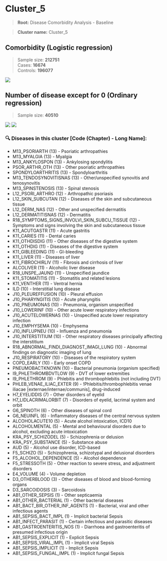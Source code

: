 # Cluster_5
    
> **Root:** Disease Comorbidity Analysis - Baseline

> **Cluster name:** Cluster_5  

## Comorbidity (Logistic regression)
> Sample size: **212751**  
> Cases: **16674**  
> Controls: **196077**
<img src="/Cluster/Figures/Baseline/LG/Cluster_5.png" />
<CsvTable src="/Cluster/Data/Baseline/LG/LG_Cluster_5.csv" label="🔍 View full results" />

## Number of disease except for 0 (Ordinary regression)
> Sample size: **40510**
<img src="/Cluster/Figures/Baseline/Histogram/Cluster_5_ba.png" />
<CsvTable src="/Cluster/Data/Baseline/Histogram/Cluster_5_ba.csv" label="🔍 View full results" />
        
<img src="/Cluster/Figures/Baseline/ORD/Cluster_5.png" />
<CsvTable src="/Cluster/Data/Baseline/ORD/ORD_Cluster_5.csv" label="🔍 View full results" />

### 🔍 Diseases in this cluster [Code (Chapter) - Long Name]:
- M13_PSORIARTH (13) - Psoriatic arthropathies
- M13_MYALGIA (13) - Myalgia
- M13_ANKYLOSPON (13) - Ankylosing spondylitis
- PSOR_ARTHR_OTH (13) - Other psoriatic arthropathies
- SPONDYLOARTHRITIS (13) - Spondyloarthritis
- M13_TENDOSYNOVITISNAS (13) - Other/unspecified synovitis and tenosynovitis
- M13_SPINSTENOSIS (13) - Spinal stenosis
- L12_PSORI_ARTHRO (12) - Arthropathic psoriasis
- L12_SKIN_SUBCUTAN (12) - Diseases of the skin and subcutaneous tissue
- L12_DERM_NAS (12) - Other and unspecified dermatitis
- L12_DERMATITISNAS (12) - Dermatitis
- R18_SYMPTOMS_SIGNS_INVOLVI_SKIN_SUBCU_TISSUE (12) - Symptoms and signs involving the skin and subcutaneous tissue
- K11_ACUTGASTR (11) - Acute gastritis
- K11_CARIES (11) - Dental caries
- K11_OTHDISDIG (11) - Other diseases of the digestive system
- K11_OTHDIG (11) - Diseases of the digestive system
- K11_GIBLEEDING (11) - GI-bleeding
- K11_LIVER (11) - Diseases of liver
- K11_FIBROCHIRLIV (11) - Fibrosis and cirrhosis of liver
- ALCOLIVER (11) - Alcoholic liver disease
- R18_UNSPE_JAUND (11) - Unspecified jaundice
- K11_STOMATITIS (11) - Stomatitis and related lesions
- K11_VENTHER (11) - Ventral hernia
- ILD (10) - Interstitial lung disease
- J10_PLEUREFFUSION (10) - Pleural effusion
- J10_PHARYNGITIS (10) - Acute pharyngitis
- J10_PNEUMONAS (10) - Pneumonia, organism unspecified
- J10_LOWERINF (10) - Other acute lower respiratory infections
- J10_ACUTELOWERNAS (10) - Unspecified acute lower respiratory infection
- J10_EMPHYSEMA (10) - Emphysema
- J10_INFLUPNEU (10) - Influenza and pneumonia
- J10_INTERSTITIUM (10) - Other respiratory diseases principally affecting the interstitium
- R18_ABNORMAL_FINDI_DIAGNOST_IMAGI_LUNG (10) - Abnormal findings on diagnostic imaging of lung
- J10_RESPIRATORY (10) - Diseases of the respiratory system
- COPD_EARLY (10) - Early onset COPD
- PNEUMOBACTKNOWN (10) - Bacterial pneumonia (organism specified)
- I9_PHLETHROMBDVTLOW (9) - DVT of lower extremities
- I9_PHLETHROM (9) - Phlebitis and thrombophlebitis (not including DVT)
- PHLEB_VENAE_ILIAC_EXTER (9) - !Phlebitis/thrombophlebitis venae iliacae [externae/internae/communis], drug-induced
- H7_EYELIDDIS (7) - Other disorders of eyelid
- H7_LIDLACRIMALORBIT (7) - Disorders of eyelid, lacrimal system and orbit
- G6_SPINOTH (6) - Other diseases of spinal cord
- G6_NEUINFL (6) - Inflammatory diseases of the central nervous system
- ALCOHOLACUTE10 (5) - Acute alcohol intoxication, ICD10
- ALCOHOLMENTAL (5) - Mental and behavioural disorders due to alcohol, excluding acute intoxication
- KRA_PSY_SCHIZODEL (5) - Schizophrenia or delusion
- KRA_PSY_SUBSTANCE (5) - Substance abuse
- AUD (5) - Alcohol use disorder, ICD-based
- F5_SCHIZO (5) - Schizophrenia, schizotypal and delusional disorders
- F5_ALCOHOL_DEPENDENCE (5) - Alcohol dependence
- F5_STRESSOTH (5) - Other reaction to severe stress, and adjustment disorders
- E4_VOLUME (4) - Volume depletion
- D3_OTHERBLOOD (3) - Other diseases of blood and blood-forming organs
- D3_SARCOIDOSIS (3) - Sarcoidosis
- AB1_OTHER_SEPSIS (1) - Other septicaemia
- AB1_OTHER_BACTERIAL (1) - Other bacterial diseases
- AB1_BACT_BIR_OTHER_INF_AGENTS (1) - Bacterial, viral and other infectious agents
- AB1_SEPSIS_BACT_IMPL (1) - Implicit bacterial Sepsis
- AB1_INFECT_PARASIT (1) - Certain infectious and parasitic diseases
- AB1_GASTROENTERITIS_NOS (1) - Diarrhoea and gastroenteritis of presumed infectious origin
- AB1_SEPSIS_EXPLICIT (1) - Explicit Sepsis
- AB1_SEPSIS_VIRAL_IMPL (1) - Implicit viral Sepsis
- AB1_SEPSIS_IMPLICIT (1) - Implicit Sepsis
- AB1_SEPSIS_FUNGAL_IMPL (1) - Implicit fungal Sepsis
